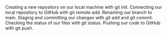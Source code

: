 Creating a new repository on our local machine with git init.
Connecting our local repository to GitHub with git remote add.
Renaming our branch to main.
Staging and committing our changes with git add and git commit.
Checking the status of our files with git status.
Pushing our code to GitHub with git push.
